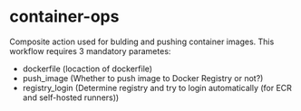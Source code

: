 # container-ops

Composite action used for bulding and pushing container images.
This workflow requires 3 mandatory parametes:
- dockerfile (locaction of dockerfile)
- push_image (Whether to push image to Docker Registry or not?)
- registry_login (Determine registry and try to login automatically (for ECR and self-hosted runners))

